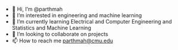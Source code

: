- 👋 Hi, I’m @parthmah
- 👀 I’m interested in engineering and machine learning
- 🌱 I’m currently learning Electrical and Computer Engineering and Statistics and Machine Learning
- 💞️ I’m looking to collaborate on projects
- 📫 How to reach me parthmah@cmu.edu

<!---
parthmah/parthmah is a ✨ special ✨ repository because its `README.md` (this file) appears on your GitHub profile.
You can click the Preview link to take a look at your changes.
--->
